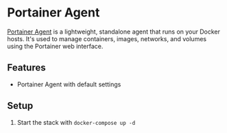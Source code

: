 # Portainer Agent

[Portainer Agent][portainer_agent_website] is a lightweight, standalone agent that runs on your Docker hosts. It's used to manage containers, images, networks, and volumes using the Portainer web interface.

## Features

- Portainer Agent with default settings

## Setup

1. Start the stack with `docker-compose up -d`

[portainer_agent_website]: https://github.com/portainer/agent
